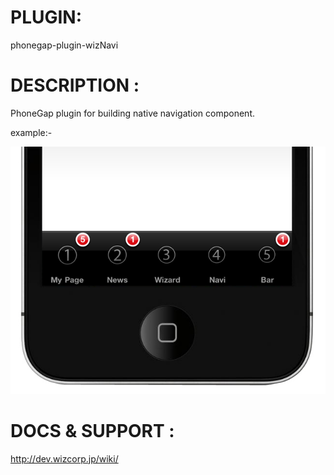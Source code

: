 


# PLUGIN: 

phonegap-plugin-wizNavi



# DESCRIPTION :

PhoneGap plugin for building native navigation component.

example:-

![iPhone example](https://github.com/Wizcorp/phonegap-plugin-wizNavi/raw/master/example.jpg)





# DOCS & SUPPORT :

http://dev.wizcorp.jp/wiki/
